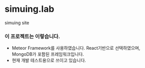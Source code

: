 # simuing.lab
simuing site
<br/>

### 이 프로젝트는 이렇습니다.
- Meteor Framework를 사용하였습니다. React기반으로 선택하였으며, MongoDB가 포함된 프레임워크입니다.
- 현재 개발 테스트용으로 쓰이고 있습니다.
<br/>